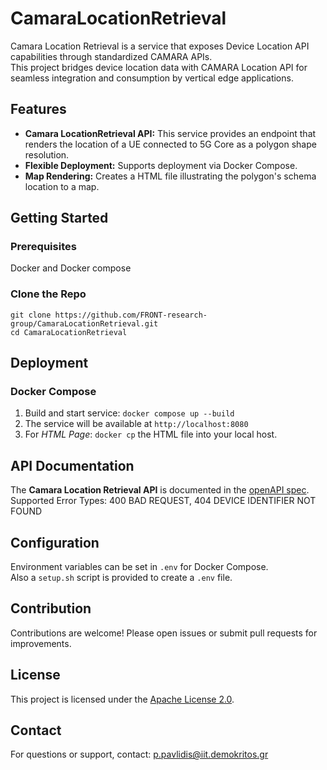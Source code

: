 # CamaraLocationRetrieval
Camara Location Retrieval is a service that exposes Device Location API capabilities through standardized CAMARA APIs.   
This project bridges device location data with CAMARA Location API for seamless integration and consumption by vertical edge applications.

## Features

- **Camara LocationRetrieval API:** This service provides an endpoint that renders the location of a UE connected to 5G Core as a polygon shape resolution.  
- **Flexible Deployment:** Supports deployment via Docker Compose.
- **Map Rendering:** Creates a HTML file illustrating the polygon's schema location to a map.

## Getting Started
### Prerequisites
Docker and Docker compose

### Clone the Repo
```
git clone https://github.com/FRONT-research-group/CamaraLocationRetrieval.git
cd CamaraLocationRetrieval
```

## Deployment
### Docker Compose
1. Build and start service:
   `docker compose up --build`
2. The service will be available at `http://localhost:8080`
3. For *HTML Page*: `docker cp` the HTML file into your local host.

## API Documentation
The **Camara Location Retrieval API** is documented in the [openAPI spec](https://github.com/FRONT-research-group/CamaraLocationRetrieval/blob/main/location_retrieval_openapi.yaml).\
Supported Error Types: 400 BAD REQUEST, 404 DEVICE IDENTIFIER NOT FOUND

## Configuration
Environment variables can be set in `.env` for Docker Compose.\
Also a `setup.sh` script is provided to create a `.env` file.

## Contribution
Contributions are welcome! Please open issues or submit pull requests for improvements.

## License
This project is licensed under the [Apache License 2.0](https://github.com/FRONT-research-group/CamaraLocationRetrieval/blob/implement_camara_api_2/LICENSE).

## Contact
For questions or support, contact: p.pavlidis@iit.demokritos.gr



